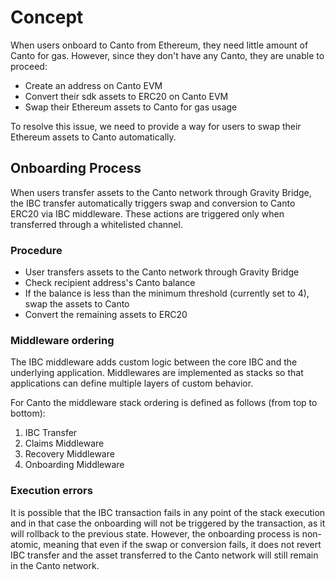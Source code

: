 <!--
order: 1
-->

# Concept

When users onboard to Canto from Ethereum, they need little amount of Canto for gas. However, since they don't have any Canto, they are unable to proceed:

- Create an address on Canto EVM
- Convert their sdk assets to ERC20 on Canto EVM
- Swap their Ethereum assets to Canto for gas usage

To resolve this issue, we need to provide a way for users to swap their Ethereum assets to Canto automatically.

## Onboarding Process

When users transfer assets to the Canto network through Gravity Bridge, the IBC transfer automatically triggers swap and conversion to Canto ERC20 via IBC middleware. These actions are triggered only when transferred through a whitelisted channel.

### Procedure

- User transfers assets to the Canto network through Gravity Bridge
- Check recipient address's Canto balance
- If the balance is less than the minimum threshold (currently set to 4), swap the assets to Canto
- Convert the remaining assets to ERC20



### Middleware ordering
The IBC middleware adds custom logic between the core IBC and the underlying application. Middlewares are implemented as stacks so that applications can define multiple layers of custom behavior.

For Canto the middleware stack ordering is defined as follows (from top to bottom):
1. IBC Transfer 
2. Claims Middleware
3. Recovery Middleware
4. Onboarding Middleware

### Execution errors
It is possible that the IBC transaction fails in any point of the stack execution and in that case the onboarding will not be triggered by the transaction, as it will rollback to the previous state.
However, the onboarding process is non-atomic, meaning that even if the swap or conversion fails, it does not revert IBC transfer and the asset transferred to the Canto network will still remain in the Canto network.
